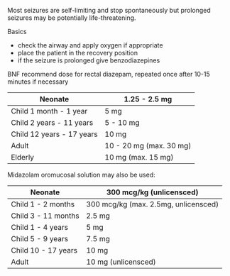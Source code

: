 Most seizures are self\-limiting and stop spontaneously but prolonged seizures may be potentially life\-threatening.  
  
Basics  
* check the airway and apply oxygen if appropriate
* place the patient in the recovery position
* if the seizure is prolonged give benzodiazepines

  
BNF recommend dose for rectal diazepam, repeated once after 10\-15 minutes if necessary  
  


| Neonate | 1\.25 \- 2\.5 mg |
| --- | --- |
| Child 1 month \- 1 year | 5 mg |
| Child 2 years \- 11 years | 5 \- 10 mg |
| Child 12 years \- 17 years | 10 mg |
| Adult | 10 \- 20 mg (max. 30 mg) |
| Elderly | 10 mg (max. 15 mg) |

  
Midazolam oromucosal solution may also be used:  
  


| Neonate | 300 mcg/kg (unlicensced) |
| --- | --- |
| Child 1 \- 2 months | 300 mcg/kg (max. 2\.5mg, unlicensced) |
| Child 3 \- 11 months | 2\.5 mg |
| Child 1 \- 4 years | 5 mg |
| Child 5 \- 9 years | 7\.5 mg |
| Child 10 \- 17 years | 10 mg |
| Adult | 10 mg (unlicensced) |

